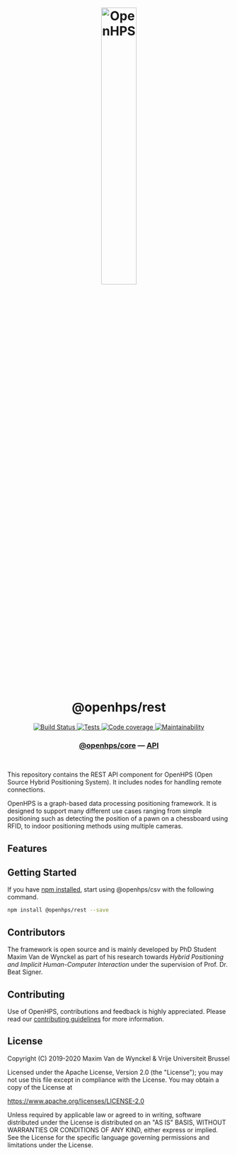 <h1 align="center">
  <img alt="OpenHPS" src="https://openhps.org/images/logo_text-512.png" width="40%" /><br />
  @openhps/rest
</h1>
<p align="center">
    <a href="https://ci.mvdw-software.com/job/openhps-rest/" target="_blank">
        <img alt="Build Status" src="https://ci.mvdw-software.com/job/openhps-rest/job/dev/badge/icon">
    </a>
    <a href="https://ci.mvdw-software.com/view/OpenHPS/job/openhps-rest/job/dev/lastCompletedBuild/testReport" target="_blank">
        <img alt="Tests" src="https://img.shields.io/jenkins/tests?compact_message&jobUrl=https%3A%2F%2Fci.mvdw-software.com%2Fview%2FOpenHPS%2Fjob%2Fopenhps-rest%2Fjob%2Fdev">
    </a>
    <a href="https://ci.mvdw-software.com/view/OpenHPS/job/openhps-rest/job/dev/lastCompletedBuild/cobertura/" target="_blank">
        <img alt="Code coverage" src="https://img.shields.io/jenkins/coverage/cobertura?jobUrl=https%3A%2F%2Fci.mvdw-software.com%2Fview%2FOpenHPS%2Fjob%2Fopenhps-rest%2Fjob%2Fdev%2F">
    </a>
    <a href="https://codeclimate.com/github/OpenHPS/openhps-rest/" target="_blank">
        <img alt="Maintainability" src="https://img.shields.io/codeclimate/maintainability/OpenHPS/openhps-rest">
    </a>
</p>

<h3 align="center">
    <a href="https://github.com/OpenHPS/openhps-core">@openhps/core</a> &mdash; <a href="https://openhps.org/docs/rest">API</a>
</h3>

<br />

This repository contains the REST API component for OpenHPS (Open Source Hybrid Positioning System). It includes nodes for handling remote connections.

OpenHPS is a graph-based data processing positioning framework. It is designed to support many different use cases ranging from simple positioning such as detecting the position of a pawn on a chessboard using RFID, to indoor positioning methods using multiple cameras.

## Features


## Getting Started
If you have [npm installed](https://www.npmjs.com/get-npm), start using @openhps/csv with the following command.
```bash
npm install @openhps/rest --save
```

## Contributors
The framework is open source and is mainly developed by PhD Student Maxim Van de Wynckel as part of his research towards *Hybrid Positioning and Implicit Human-Computer Interaction* under the supervision of Prof. Dr. Beat Signer.

## Contributing
Use of OpenHPS, contributions and feedback is highly appreciated. Please read our [contributing guidelines](CONTRIBUTING.md) for more information.

## License
Copyright (C) 2019-2020 Maxim Van de Wynckel & Vrije Universiteit Brussel

Licensed under the Apache License, Version 2.0 (the "License"); you may not use this file except in compliance with the License. You may obtain a copy of the License at

https://www.apache.org/licenses/LICENSE-2.0

Unless required by applicable law or agreed to in writing, software distributed under the License is distributed on an "AS IS" BASIS, WITHOUT WARRANTIES OR CONDITIONS OF ANY KIND, either express or implied. See the License for the specific language governing permissions and limitations under the License.
